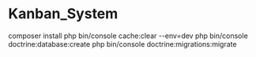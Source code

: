 # Kanban_System
composer install
php bin/console cache:clear --env=dev
php bin/console doctrine:database:create
php bin/console doctrine:migrations:migrate